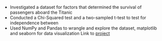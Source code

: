 - Investigated a dataset for factors that determined the survival of passengers aboard the Titanic
- Conducted a Chi-Squared test and a two-sampled t-test to test for independence between 
- Used NumPy and Pandas to wrangle and explore the dataset, matplotlib and seaborn for data visualization
Link to [project](./NG_Data_Analysis.ipynb)
